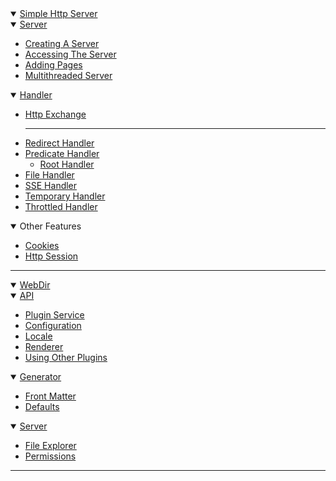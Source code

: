 <details open>
    <summary>
        <a href="/simplehttpserver">Simple Http Server</a>
    </summary>
    <details open>
        <summary>
            <a href="/simplehttpserver">Server</a>
        </summary>
        <ul>
            <li>
                <a href="/simplehttpserver/server">Creating A Server</a>
            </li>
            <li>
                <a href="/simplehttpserver/server/accessing-the-server">Accessing The Server</a>
            </li>
            <li>
                <a href="/simplehttpserver/server/adding-pages">Adding Pages</a>
            </li>
            <li>
                <a href="/simplehttpserver/server/multithreaded-server">Multithreaded Server</a>
            </li>
        </ul>
    </details>
    <details open>
        <summary>
            <a href="/simplehttpserver/handler">Handler</a>
        </summary>
        <ul>
            <li>
                <a href="/simplehttpserver/handler/simple-http-exchange">Http Exchange</a>
            </li>
            <hr>
            <li>
                <a href="/simplehttpserver/handler/redirect-handler">Redirect Handler</a>
            </li>
            <li>
                <a href="/simplehttpserver/handler/predicate-handler">Predicate Handler</a>
                <ul>
                    <li>
                        <a href="/simplehttpserver/handler/predicate-handler#root-handler">Root Handler</a>
                    </li>
                </ul>
            </li>
            <li>
                <a href="/simplehttpserver/handler/file-handler">File Handler</a>
            </li>
            <li>
                <a href="/simplehttpserver/handler/sse-handler">SSE Handler</a>
            </li>
            <li>
                <a href="/simplehttpserver/handler/temporary-handler">Temporary Handler</a>
            </li>
            <li>
                <a href="/simplehttpserver/handler/throttled-handler">Throttled Handler</a>
            </li>
        </ul>
    </details>
    <details open>
        <summary>Other Features</summary>
        <ul>
            <li>
                <a href="/simplehttpserver/cookies">Cookies</a>
            </li>
            <li>
                <a href="/simplehttpserver/http-session">Http Session</a>
            </li>
        </ul>
    </details>
</details>

<hr>

<details open>
    <summary>
        <a href="/webdir">WebDir</a>
    </summary>
    <details open>
        <summary>
            <a href="/webdir/api">API</a>
        </summary>
        <ul>
            <li>
                <a href="/webdir/api/plugin-service">Plugin Service</a>
            </li>
            <li>
                <a href="/webdir/api/configuration">Configuration</a>
            </li>
            <li>
                <a href="/webdir/api/locale">Locale</a>
            </li>
            <li>
                <a href="/webdir/api/renderer">Renderer</a>
            </li>
            <li>
                <a href="/webdir/api/using-other-plugins">Using Other Plugins</a>
            </li>
        </ul>
    </details>
    <details open>
        <summary>
            <a href="/webdir/generator">Generator</a>
        </summary>
        <ul>
            <li>
                <a href="/webdir/generator/front-matter">Front Matter</a>
            </li>
            <li>
                <a href="/webdir/generator/defaults">Defaults</a>
            </li>
        </ul>
    </details>
    <details open>
        <summary>
            <a href="/webdir/server">Server</a> 
        </summary>
        <ul>
            <li>
                <a href="/webdir/server/files">File Explorer</a>
            </li>
            <li>
                <a href="/webdir/server/permissions">Permissions</a>
            </li>
        </ul>
    </details>
</details>

<hr>
